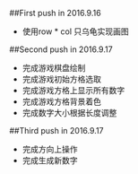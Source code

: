 ##First push in 2016.9.16
* 使用row * col 只乌龟实现画图


##Second push in 2016.9.17
* 完成游戏棋盘绘制
* 完成游戏初始方格选取
* 完成游戏方格上显示所有数字
* 完成游戏方格背景着色
* 完成数字大小根据长度调整


##Third push in 2016.9.17
* 完成方向上操作
* 完成生成新数字
